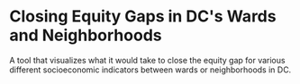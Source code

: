# Closing Equity Gaps in DC's Wards and Neighborhoods
A tool that visualizes what it would take to close the equity gap for various different socioeconomic indicators between wards or neighborhoods in DC.
